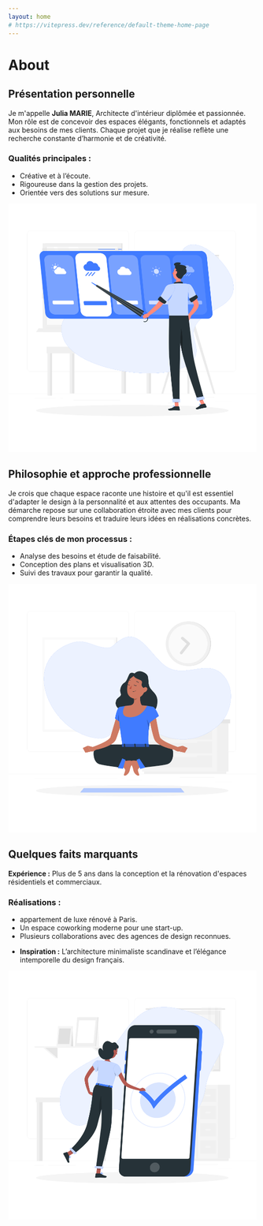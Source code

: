 ```yaml
---
layout: home
# https://vitepress.dev/reference/default-theme-home-page
---
```

<div class="custom-section">
    <h1>About</h1>
    <h2>Présentation personnelle</h2>
    <p>Je m'appelle <strong>Julia MARIE</strong>, Architecte d'intérieur diplômée et passionnée. Mon rôle est de concevoir des espaces élégants, fonctionnels et adaptés aux besoins de mes clients. Chaque projet que je réalise reflète une recherche constante d’harmonie et de créativité.</p>
    <h3>Qualités principales :</h3>
    <ul>
        <li>Créative et à l’écoute.</li>
        <li>Rigoureuse dans la gestion des projets.</li>
        <li>Orientée vers des solutions sur mesure.</li>
    </ul>
    <img src="./images/229-Weather_Artboard-1.svg">
    <h2>Philosophie et approche professionnelle</h2>
    <p>Je crois que chaque espace raconte une histoire et qu'il est essentiel d'adapter le design à la personnalité et aux attentes des occupants. Ma démarche repose sur une collaboration étroite avec mes clients pour comprendre leurs besoins et traduire leurs idées en réalisations concrètes.</p>
    <h3>Étapes clés de mon processus :</h3>
    <ul>
        <li>Analyse des besoins et étude de faisabilité.</li>
        <li>Conception des plans et visualisation 3D.</li>
        <li>Suivi des travaux pour garantir la qualité.</li>
    </ul>
    <img src="./images/21-Meditation_Artboard-1.svg">
    <h2>Quelques faits marquants</h2>
    <p><strong>Expérience :</strong> Plus de 5 ans dans la conception et la rénovation d'espaces résidentiels et commerciaux.</p>
    <h3>Réalisations :</h3>
    <ul>
        <li> appartement de luxe rénové à Paris.</li>
        <li>Un espace coworking moderne pour une start-up.</li>
        <li>Plusieurs collaborations avec des agences de design reconnues.</li>
    </ul>
    <ul><li><strong>Inspiration :</strong> L’architecture minimaliste scandinave et l’élégance intemporelle du design français.</li></ul>
    <img src="./images/33-Confirmed_Artboard-1.svg">
</div>



